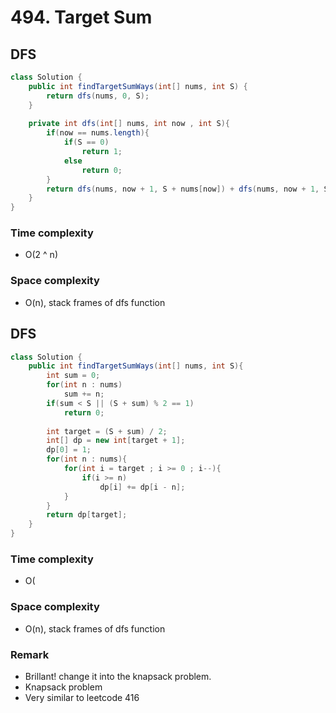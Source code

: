 # 494. Target Sum

## DFS
```java
class Solution {
    public int findTargetSumWays(int[] nums, int S) {
        return dfs(nums, 0, S);
    }
    
    private int dfs(int[] nums, int now , int S){
        if(now == nums.length){
            if(S == 0)
                return 1;
            else
                return 0;
        }
        return dfs(nums, now + 1, S + nums[now]) + dfs(nums, now + 1, S - nums[now]);
    }
}
```
### Time complexity
* O(2 ^ n)
### Space complexity
* O(n), stack frames of dfs function

## DFS
```java
class Solution {
    public int findTargetSumWays(int[] nums, int S){
        int sum = 0;
        for(int n : nums)
            sum += n;
        if(sum < S || (S + sum) % 2 == 1)
            return 0;
        
        int target = (S + sum) / 2;
        int[] dp = new int[target + 1];
        dp[0] = 1;
        for(int n : nums){
            for(int i = target ; i >= 0 ; i--){
                if(i >= n)
                    dp[i] += dp[i - n];
            }
        }
        return dp[target];
    }   
}
```
### Time complexity
* O(
### Space complexity
* O(n), stack frames of dfs function
### Remark
* Brillant! change it into the knapsack problem.
* Knapsack problem
* Very similar to leetcode 416
